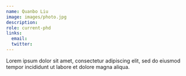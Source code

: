 ```yaml
---
name: Quanbo Liu
image: images/photo.jpg
description: 
role: current-phd
links:
  email: 
  twitter: 
---
```


Lorem ipsum dolor sit amet, consectetur adipiscing elit, sed do eiusmod tempor incididunt ut labore et dolore magna aliqua.

